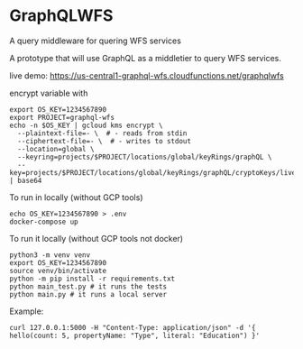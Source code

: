 # GraphQLWFS
A query middleware for quering WFS services

A prototype that will use GraphQL as a middletier to query WFS services.

live demo: https://us-central1-graphql-wfs.cloudfunctions.net/graphqlwfs

encrypt variable with

```
export OS_KEY=1234567890
export PROJECT=graphql-wfs
echo -n $OS_KEY | gcloud kms encrypt \
  --plaintext-file=- \  # - reads from stdin
  --ciphertext-file=- \  # - writes to stdout
  --location=global \
  --keyring=projects/$PROJECT/locations/global/keyRings/graphQL \
  --key=projects/$PROJECT/locations/global/keyRings/graphQL/cryptoKeys/live | base64
```

To run in locally (without GCP tools)
```
echo OS_KEY=1234567890 > .env 
docker-compose up
```

To run it locally (without GCP tools not docker)
```
python3 -m venv venv
export OS_KEY=1234567890
source venv/bin/activate
python -m pip install -r requirements.txt
python main_test.py # it runs the tests
python main.py # it runs a local server
```

Example:

```
curl 127.0.0.1:5000 -H "Content-Type: application/json" -d '{ hello(count: 5, propertyName: "Type", literal: "Education") }'
```
